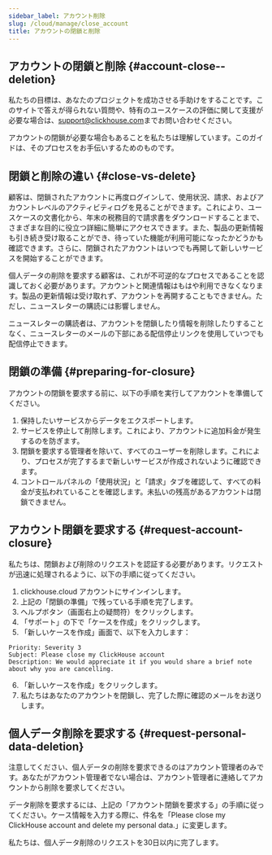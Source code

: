 ```yaml
---
sidebar_label: アカウント削除
slug: /cloud/manage/close_account
title: アカウントの閉鎖と削除
---
```


## アカウントの閉鎖と削除 {#account-close--deletion}
私たちの目標は、あなたのプロジェクトを成功させる手助けをすることです。このサイトで答えが得られない質問や、特有のユースケースの評価に関して支援が必要な場合は、[support@clickhouse.com](mailto:support@clickhouse.com)までお問い合わせください。

アカウントの閉鎖が必要な場合もあることを私たちは理解しています。このガイドは、そのプロセスをお手伝いするためのものです。

## 閉鎖と削除の違い {#close-vs-delete}
顧客は、閉鎖されたアカウントに再度ログインして、使用状況、請求、およびアカウントレベルのアクティビティログを見ることができます。これにより、ユースケースの文書化から、年末の税務目的で請求書をダウンロードすることまで、さまざまな目的に役立つ詳細に簡単にアクセスできます。また、製品の更新情報も引き続き受け取ることができ、待っていた機能が利用可能になったかどうかも確認できます。さらに、閉鎖されたアカウントはいつでも再開して新しいサービスを開始することができます。

個人データの削除を要求する顧客は、これが不可逆的なプロセスであることを認識しておく必要があります。アカウントと関連情報はもはや利用できなくなります。製品の更新情報は受け取れず、アカウントを再開することもできません。ただし、ニュースレターの購読には影響しません。

ニュースレターの購読者は、アカウントを閉鎖したり情報を削除したりすることなく、ニュースレターのメールの下部にある配信停止リンクを使用していつでも配信停止できます。

## 閉鎖の準備 {#preparing-for-closure}

アカウントの閉鎖を要求する前に、以下の手順を実行してアカウントを準備してください。
1. 保持したいサービスからデータをエクスポートします。
2. サービスを停止して削除します。これにより、アカウントに追加料金が発生するのを防ぎます。
3. 閉鎖を要求する管理者を除いて、すべてのユーザーを削除します。これにより、プロセスが完了するまで新しいサービスが作成されないように確認できます。
4. コントロールパネルの「使用状況」と「請求」タブを確認して、すべての料金が支払われていることを確認します。未払いの残高があるアカウントは閉鎖できません。

## アカウント閉鎖を要求する {#request-account-closure}

私たちは、閉鎖および削除のリクエストを認証する必要があります。リクエストが迅速に処理されるように、以下の手順に従ってください。
1. clickhouse.cloud アカウントにサインインします。
2. 上記の「閉鎖の準備」で残っている手順を完了します。
3. ヘルプボタン（画面右上の疑問符）をクリックします。
4. 「サポート」の下で「ケースを作成」をクリックします。
5. 「新しいケースを作成」画面で、以下を入力します：

```text
Priority: Severity 3
Subject: Please close my ClickHouse account
Description: We would appreciate it if you would share a brief note about why you are cancelling.
```

6. 「新しいケースを作成」をクリックします。
7. 私たちはあなたのアカウントを閉鎖し、完了した際に確認のメールをお送りします。

## 個人データ削除を要求する {#request-personal-data-deletion}
注意してください、個人データの削除を要求できるのはアカウント管理者のみです。あなたがアカウント管理者でない場合は、アカウント管理者に連絡してアカウントから削除を要求してください。

データ削除を要求するには、上記の「アカウント閉鎖を要求する」の手順に従ってください。ケース情報を入力する際に、件名を「Please close my ClickHouse account and delete my personal data.」に変更します。

私たちは、個人データ削除のリクエストを30日以内に完了します。
